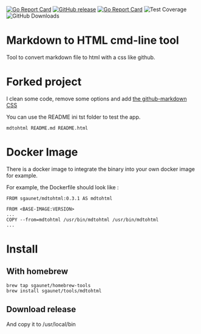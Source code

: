 [![Go Report Card](https://goreportcard.com/badge/github.com/sgaunet/mdtohtml)](https://goreportcard.com/report/github.com/sgaunet/mdtohtml)
[![GitHub release](https://img.shields.io/github/release/sgaunet/mdtohtml.svg)](https://github.com/sgaunet/mdtohtml/releases/latest)
[![Go Report Card](https://goreportcard.com/badge/github.com/sgaunet/mdtohtml)](https://goreportcard.com/report/github.com/sgaunet/mdtohtml)
![Test Coverage](https://raw.githubusercontent.com/wiki/sgaunet/mdtohtml/coverage-badge.svg)
![GitHub Downloads](https://img.shields.io/github/downloads/sgaunet/mdtohtml/total)

# Markdown to HTML cmd-line tool

Tool to convert markdown file to html with a css like github.

# Forked project

I clean some code, remove some options and add [the github-markdown CSS](https://github.com/sindresorhus/github-markdown-css)

You can use the README ini tst folder to test the app.

```
mdtohtml README.md README.html
```


# Docker Image

There is a docker image to integrate the binary into your own docker image for example.

For example, the Dockerfile should look like :

```
FROM sgaunet/mdtohtml:0.3.1 AS mdtohtml

FROM <BASE-IMAGE:VERSION>
...
COPY --from=mdtohtml /usr/bin/mdtohtml /usr/bin/mdtohtml
...

```

# Install

## With homebrew

```
brew tap sgaunet/homebrew-tools
brew install sgaunet/tools/mdtohtml
```

## Download release

And copy it to /usr/local/bin